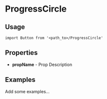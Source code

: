 # ProgressCircle

## Usage

```
import Button from '<path_to>/ProgressCircle'
```

## Properties

* **propName** - Prop Description

## Examples

Add some examples...
